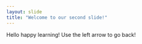 ```yaml
---
layout: slide
title: "Welcome to our second slide!"
---
```

Hello happy learning!
Use the left arrow to go back!
